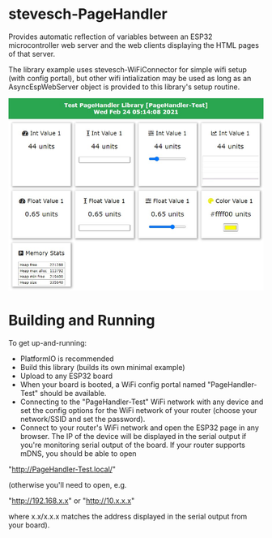 # stevesch-PageHandler

Provides automatic reflection of variables between an ESP32 microcontroller web server and the web clients displaying the HTML pages of that server.

The library example uses stevesch-WiFiConnector for simple wifi setup (with config portal), but other wifi intialization may be used as long as an AsyncEspWebServer object is provided to this library's setup routine.

![Example Screencap](examples/minimal/example-minimal-screencap.jpg)

# Building and Running

To get up-and-running:
- PlatformIO is recommended
- Build this library (builds its own minimal example)
- Upload to any ESP32 board
- When your board is booted, a WiFi config portal named "PageHandler-Test" should be available.
- Connecting to the "PageHandler-Test" WiFi network with any device and set the config options for the WiFi network of your router (choose your network/SSID and set the password).
- Connect to your router's WiFi network and open the ESP32 page in any browser.  The IP of the device will be displayed in the serial output if you're monitoring serial output of the board.  If your router supports mDNS, you should be able to open

"http://PageHandler-Test.local/"

(otherwise you'll need to open, e.g.

"http://192.168.x.x" or "http://10.x.x.x"

where x.x/x.x.x matches the address displayed in the serial output from your board).
